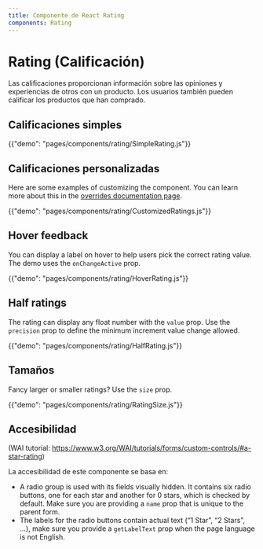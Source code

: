 ```yaml
---
title: Componente de React Rating
components: Rating
---
```


# Rating (Calificación)

<p class="description">Las calificaciones proporcionan información sobre las opiniones y experiencias de otros con un producto. Los usuarios también pueden calificar los productos que han comprado.</p>

## Calificaciones simples

{{"demo": "pages/components/rating/SimpleRating.js"}}

## Calificaciones personalizadas

Here are some examples of customizing the component. You can learn more about this in the [overrides documentation page](/customization/components/).

{{"demo": "pages/components/rating/CustomizedRatings.js"}}

## Hover feedback

You can display a label on hover to help users pick the correct rating value. The demo uses the `onChangeActive` prop.

{{"demo": "pages/components/rating/HoverRating.js"}}

## Half ratings

The rating can display any float number with the `value` prop. Use the `precision` prop to define the minimum increment value change allowed.

{{"demo": "pages/components/rating/HalfRating.js"}}

## Tamaños

Fancy larger or smaller ratings? Use the `size` prop.

{{"demo": "pages/components/rating/RatingSize.js"}}

## Accesibilidad

(WAI tutorial: https://www.w3.org/WAI/tutorials/forms/custom-controls/#a-star-rating)

La accesibilidad de este componente se basa en:

- A radio group is used with its fields visually hidden. It contains six radio buttons, one for each star and another for 0 stars, which is checked by default. Make sure you are providing a `name` prop that is unique to the parent form.
- The labels for the radio buttons contain actual text (“1 Star”, “2 Stars”, …), make sure you provide a `getLabelText` prop when the page language is not English.